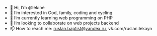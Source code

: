 - 👋 Hi, I’m @lekine
- 👀 I’m interested in God, family, coding and cycling  
- 🌱 I’m currently learning web programming on PHP 
- 💞️ I’m looking to collaborate on web projects backend
- 📫 How to reach me: ruslan.baptist@yandex.ru, vk.com/ruslan.lekayn


<!---
lekine/lekine is a ✨ special ✨ repository because its `README.md` (this file) appears on your GitHub profile.
You can click the Preview link to take a look at your changes.
--->
